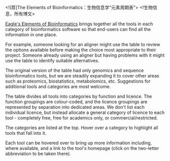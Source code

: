 <![荐]The Elements of Bioinformatics：生物信息学“元素周期表”>
<!生物信息，所有博文>

[Eagle's Elements of Bioinformatics](http://elements.eaglegenomics.com/) brings together all the tools in each category of bioinformatics software so that end-users can find all the information in one place.

For example, someone looking for an aligner might use the table to review the options available before making the choice most appropriate to their project. Someone already using an aligner but having problems with it might use the table to identify suitable alternatives.

The original version of the table had only genomics and sequence bioinformatics tools, but we are steadily expanding it to cover other areas such as proteomics, biostatistics, metabolomics, etc. Suggestions for additional tools and categories are most welcome.

The table divides all tools into categories by function and licence. The function groupings are colour-coded, and the licence groupings are represented by separation into dedicated areas. We don't list each individual licence, but instead allocate a general category of licence to each tool - completely free, free for academics only, or commercial/restricted.

The categories are listed at the top. Hover over a category to highlight all tools that fall into it.

Each tool can be hovered over to bring up more information including, where available, and a link to the tool's homepage (click on the two-letter abbreviation to be taken there).

